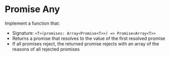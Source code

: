 # Promise Any

Implement a function that:

- Signature: `<T>(promises: Array<Promise<T>>) => Promise<Array<T>>`
- Returns a promise that resolves to the value of the first resolved promise
- If all promises reject, the returned promise rejects with an array of the reasons of all rejected promises
